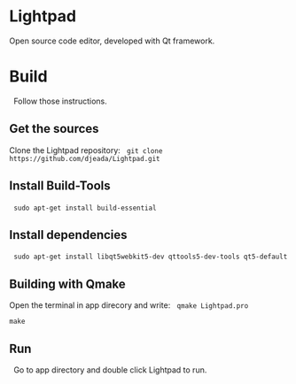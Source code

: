 # Lightpad
Open source code editor, developed with Qt framework.

<h1>Build</h1>
&nbsp;
Follow those instructions.

<h2>Get the sources</h2>
Clone the Lightpad repository:
&nbsp;
<code>git clone https://github.com/djeada/Lightpad.git</code>

<h2>Install Build-Tools</h2>
&nbsp;
<code>sudo apt-get install build-essential</code>

<h2>Install dependencies</h2>
&nbsp;
<code>sudo apt-get install libqt5webkit5-dev qttools5-dev-tools qt5-default</code>
                     
<h2>Building with Qmake</h2>
Open the terminal in app direcory and write: 
&nbsp;
<code>qmake Lightpad.pro <br>
make</code>

<h2>Run</h2>
&nbsp;
Go to app directory and double click Lightpad to run.
